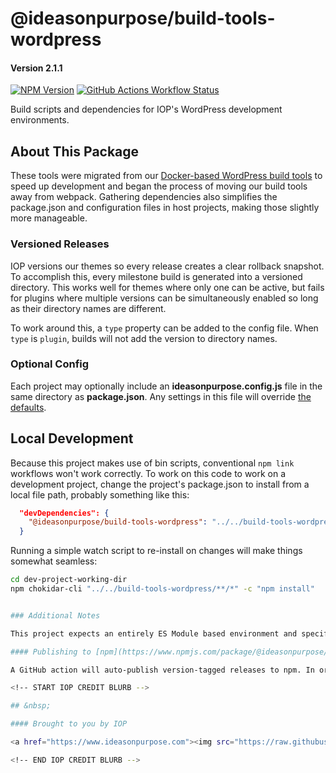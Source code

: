 # @ideasonpurpose/build-tools-wordpress

#### Version 2.1.1

[![NPM Version](https://img.shields.io/npm/v/%40ideasonpurpose%2Fbuild-tools-wordpress?logo=npm)](https://www.npmjs.com/package/@ideasonpurpose/build-tools-wordpress)
[![GitHub Actions Workflow Status](https://img.shields.io/github/actions/workflow/status/ideasonpurpose/build-tools-wordpress/npm-publish.yml?logo=github&logoColor=white)](https://github.com/ideasonpurpose/build-tools-wordpress#readme)

Build scripts and dependencies for IOP's WordPress development environments.

## About This Package

These tools were migrated from our [Docker-based WordPress build tools](https://github.com/ideasonpurpose/docker-build) to speed up development and began the process of moving our build tools away from webpack. Gathering dependencies also simplifies the package.json and configuration files in host projects, making those slightly more manageable.

### Versioned Releases

IOP versions our themes so every release creates a clear rollback snapshot. To accomplish this, every milestone build is generated into a versioned directory. This works well for themes where only one can be active, but fails for plugins where multiple versions can be simultaneously enabled so long as their directory names are different.

To work around this, a `type` property can be added to the config file. When `type` is `plugin`, builds will not add the version to directory names.

### Optional Config

Each project may optionally include an **ideasonpurpose.config.js** file in the same directory as **package.json**. Any settings in this file will override [the defaults](https://github.com/ideasonpurpose/build-tools-wordpress/blob/main/config/ideasonpurpose.config.js).

<!--

- **`src`** - The **source** directory containing source files which should be compiled or transposed. The contents of this directory will be omitted from builds.
- **`dist`** - The **distribution** directory where processed, production-ready files will be output to. All contents of this directory will be included in builds.
- **`src`** - An array of file entry points relative to the `src` directory. Each entry point will generate a like-named output file. All files and assets imported by a given entry point will be accessible from that entry's corresponding output file.

-->

## Local Development

Because this project makes use of bin scripts, conventional `npm link` workflows won't work correctly. To work on this code to work on a development project, change the project's package.json to install from a local file path, probably something like this:

```json
  "devDependencies": {
    "@ideasonpurpose/build-tools-wordpress": "../../build-tools-wordpress"
  }
```

Running a simple watch script to re-install on changes will make things somewhat seamless:

```sh
cd dev-project-working-dir
npm chokidar-cli "../../build-tools-wordpress/**/*" -c "npm install"


### Additional Notes

This project expects an entirely ES Module based environment and specifies all dependencies using standard ESM import syntax. Projects importing this file should set `"type": "module"` in their package.json files.

#### Publishing to [npm](https://www.npmjs.com/package/@ideasonpurpose/build-tools-wordpress)

A GitHub action will auto-publish version-tagged releases to npm. In order to publish, the repository must have an `NPM_TOKEN` secret set with the token from npm. [Log into npmjs.org](https://www.npmjs.com/login) with a publish-authorized account, then find the token page linked from the Profile page sidebar. Generate a new token and update the repository secret.

<!-- START IOP CREDIT BLURB -->

## &nbsp;

#### Brought to you by IOP

<a href="https://www.ideasonpurpose.com"><img src="https://raw.githubusercontent.com/ideasonpurpose/ideasonpurpose/master/iop-logo-white-on-black-88px.png" height="44" align="top" alt="IOP Logo"></a><img src="https://raw.githubusercontent.com/ideasonpurpose/ideasonpurpose/master/spacer.png" align="middle" width="4" height="54"> This project is actively developed and used in production at <a href="https://www.ideasonpurpose.com">Ideas On Purpose</a>.

<!-- END IOP CREDIT BLURB -->
```
